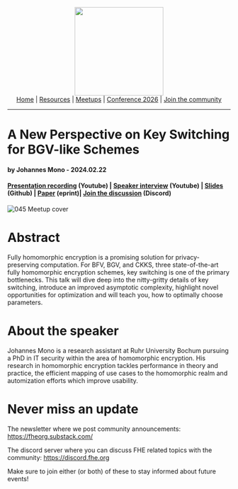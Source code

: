 <!-- Main header navigation -->
<p align="center">
  <img width="200" src="https://user-images.githubusercontent.com/5758427/180978488-db825482-5a58-4c7c-9589-c494a6f0be04.png"><br/>
  <a href="https://fhe-org.github.io">Home</a> | <a href="https://fhe-org.github.io/resources">Resources</a> | <a href="https://fhe-org.github.io/meetups/">Meetups</a> | <a href="https://fhe-org.github.io/conferences/conference-2026/">Conference 2026</a> | <a href="https://fhe-org.github.io/community">Join the community</a>
</p>
<hr/>
<!-- /Main header navigation -->


# A New Perspective on Key Switching for BGV-like Schemes
#### by Johannes Mono - 2024.02.22
#### <a href="https://www.youtube.com/watch?v=RxAcWxxTe5o&list=PLnbmMskCVh1chnSM8Jjy6Nk3IH6fpn7MM&index=1">Presentation recording</a> (Youtube) | <a href="https://www.youtube.com/watch?v=fC6bePU8yn0&list=PLnbmMskCVh1e3EGYBGrAg1q-cVE5fM6O4&index=11">Speaker interview</a> (Youtube) | <a href="https://github.com/FHE-org/fhe-org.github.io/files/14388952/20240222_owl.pdf">Slides</a> (Github) | <a href="https://eprint.iacr.org/2023/1642">Paper</a> (eprint)| <a href="https://discord.fhe.org">Join the discussion</a> (Discord)

![045 Meetup cover](https://github.com/FHE-org/fhe-org.github.io/assets/37557436/46b9ca65-8129-442e-afe1-b4d857b0ae9d)


# Abstract

Fully homomorphic encryption is a promising solution for privacy-preserving computation. For BFV, BGV, and CKKS, three state-of-the-art fully homomorphic encryption schemes, key switching is one of the primary bottlenecks. This talk will dive deep into the nitty-gritty details of key switching, introduce an improved asymptotic complexity, highlight novel opportunities for optimization and will teach you, how to optimally choose parameters.


# About the speaker

Johannes Mono is a research assistant at Ruhr University Bochum pursuing a PhD in IT security within the area of homomorphic encryption. His research in homomorphic encryption tackles performance in theory and practice, the efficient mapping of use cases to the homomorphic realm and automization efforts which improve usability.


# Never miss an update

The newsletter where we post community announcements: https://fheorg.substack.com/

The discord server where you can discuss FHE related topics with the community: https://discord.fhe.org

Make sure to join either (or both) of these to stay informed about future events!
